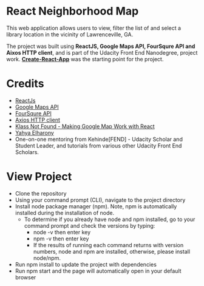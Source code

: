 # React Neighborhood Map 
This web application allows users to view, filter the list of and select a library location in the vicinity of Lawrenceville, GA. 

The project was built using **ReactJS, Google Maps API, FourSqure API and Aixos HTTP client**, and  is part of the Udacity Front End Nanodegree, project work.  [**Create-React-App**](https://github.com/facebook/create-react-app) was the starting point for the project.


# Credits
* [ReactJs](https://reactjs.org/)
* [Google Maps API](https://developers.google.com/maps/documentation/)
* [FourSqure API](https://developer.foursquare.com/)
* [Axios HTTP client](https://github.com/axios/axios)
* [Klass Not Found - Making Google Map Work with React](https://www.klaasnotfound.com/2016/11/06/making-google-maps-work-with-react//)
* [Yahya Elharony](https://www.youtube.com/watch?v=W5LhLZqj76s&index=2&list=PLgOB68PvvmWCGNn8UMTpcfQEiITzxEEA1)
* One-on-one mentoring from Kehinde[FEND] - Udacity Scholar and Student Leader, and tutorials from various other Udacity Front End Scholars.

# View Project
* Clone the repository
* Using your command prompt (CLI), navigate to the project directory
* Install node package manager (npm). Note, npm is automatically installed during the installation of node.
  * To determine if you already have node and npm installed, go to your command prompt and check the versions by typing:
    * node -v then enter key
    * npm -v then enter key
    * If the results of running each command returns with version numbers, node and npm are installed, otherwise, please install node/npm.
* Run npm install to update the project with dependencies
* Run npm start and the page will automatically open in your default browser